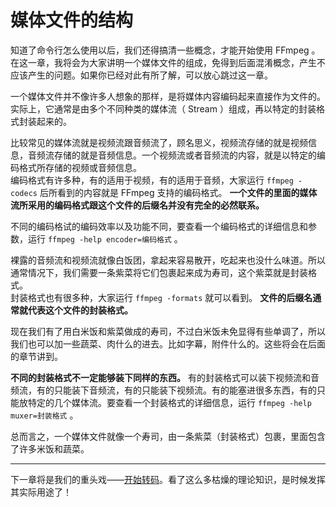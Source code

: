 # 媒体文件的结构

知道了命令行怎么使用以后，我们还得搞清一些概念，才能开始使用 FFmpeg 。在这一章，我将会为大家讲明一个媒体文件的组成，免得到后面混淆概念，产生不应该产生的问题。如果你已经对此有所了解，可以放心跳过这一章。

一个媒体文件并不像许多人想象的那样，是将媒体内容编码起来直接作为文件的。实际上，它通常是由多个不同种类的媒体流（ Stream ）组成，再以特定的封装格式封装起来的。

比较常见的媒体流就是视频流跟音频流了，顾名思义，视频流存储的就是视频信息，音频流存储的就是音频信息。一个视频流或者音频流的内容，就是以特定的编码格式所存储的视频或音频信息。  
编码格式有许多种，有的适用于视频，有的适用于音频，大家运行 `ffmpeg -codecs` 后所看到的内容就是 FFmpeg 支持的编码格式。 **一个文件的里面的媒体流所采用的编码格式跟这个文件的后缀名并没有完全的必然联系。**

不同的编码格试的编码效率以及功能不同，要查看一个编码格式的详细信息和参数，运行 `ffmpeg -help encoder=编码格式` 。

裸露的音频流和视频流就像白饭团，拿起来容易散开，吃起来也没什么味道。所以通常情况下，我们需要一条紫菜将它们包裹起来成为寿司，这个紫菜就是封装格式。  
封装格式也有很多种，大家运行 `ffmpeg -formats` 就可以看到。 **文件的后缀名通常就代表这个文件的封装格式。**

现在我们有了用白米饭和紫菜做成的寿司，不过白米饭未免显得有些单调了，所以我们也可以加一些蔬菜、肉什么的进去。比如字幕，附件什么的。这些将会在后面的章节讲到。

**不同的封装格式不一定能够装下同样的东西。** 有的封装格式可以装下视频流和音频流，有的只能装下音频流，有的只能装下视频流。有的能塞进很多东西，有的只能放特定的几个媒体流。要查看一个封装格式的详细信息，运行 `ffmpeg -help muxer=封装格式` 。

总而言之，一个媒体文件就像一个寿司，由一条紫菜（封装格式）包裹，里面包含了许多米饭和蔬菜。

-------------------------

下一章将是我们的重头戏——[开始转码](05-start-converting.md)。看了这么多枯燥的理论知识，是时候发挥其实际用途了！
